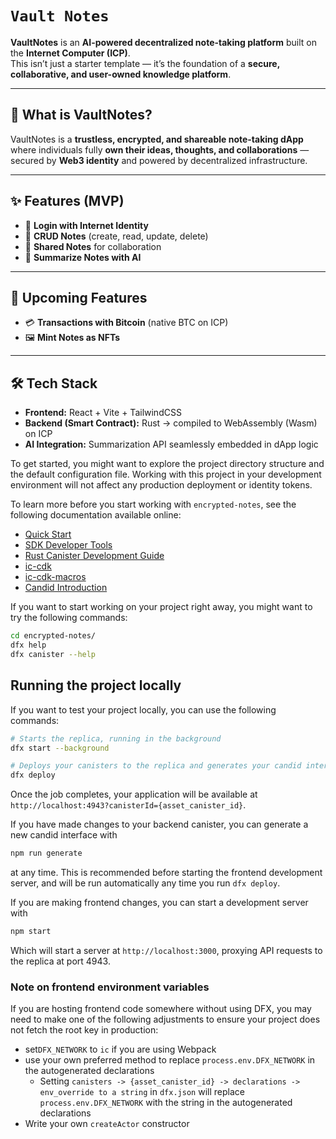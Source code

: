# `Vault Notes`

**VaultNotes** is an **AI-powered decentralized note-taking platform** built on the **Internet Computer (ICP)**.  
This isn’t just a starter template — it’s the foundation of a **secure, collaborative, and user-owned knowledge platform**.  

---

## 🔐 What is VaultNotes?  
VaultNotes is a **trustless, encrypted, and shareable note-taking dApp** where individuals fully **own their ideas, thoughts, and collaborations** — secured by **Web3 identity** and powered by decentralized infrastructure.  

---

## ✨ Features (MVP)  
- 🔑 **Login with Internet Identity**  
- 📝 **CRUD Notes** (create, read, update, delete)  
- 🤝 **Shared Notes** for collaboration  
- 🤖 **Summarize Notes with AI**  

---

## 🚀 Upcoming Features  
- 💳 **Transactions with Bitcoin** (native BTC on ICP)  
- 🖼️ **Mint Notes as NFTs**  

---

## 🛠️ Tech Stack  
- **Frontend:** React + Vite + TailwindCSS  
- **Backend (Smart Contract):** Rust → compiled to WebAssembly (Wasm) on ICP  
- **AI Integration:** Summarization API seamlessly embedded in dApp logic  


To get started, you might want to explore the project directory structure and the default configuration file. Working with this project in your development environment will not affect any production deployment or identity tokens.

To learn more before you start working with `encrypted-notes`, see the following documentation available online:

- [Quick Start](https://internetcomputer.org/docs/current/developer-docs/setup/deploy-locally)
- [SDK Developer Tools](https://internetcomputer.org/docs/current/developer-docs/setup/install)
- [Rust Canister Development Guide](https://internetcomputer.org/docs/current/developer-docs/backend/rust/)
- [ic-cdk](https://docs.rs/ic-cdk)
- [ic-cdk-macros](https://docs.rs/ic-cdk-macros)
- [Candid Introduction](https://internetcomputer.org/docs/current/developer-docs/backend/candid/)

If you want to start working on your project right away, you might want to try the following commands:

```bash
cd encrypted-notes/
dfx help
dfx canister --help
```

## Running the project locally

If you want to test your project locally, you can use the following commands:

```bash
# Starts the replica, running in the background
dfx start --background

# Deploys your canisters to the replica and generates your candid interface
dfx deploy
```

Once the job completes, your application will be available at `http://localhost:4943?canisterId={asset_canister_id}`.

If you have made changes to your backend canister, you can generate a new candid interface with

```bash
npm run generate
```

at any time. This is recommended before starting the frontend development server, and will be run automatically any time you run `dfx deploy`.

If you are making frontend changes, you can start a development server with

```bash
npm start
```

Which will start a server at `http://localhost:3000`, proxying API requests to the replica at port 4943.

### Note on frontend environment variables

If you are hosting frontend code somewhere without using DFX, you may need to make one of the following adjustments to ensure your project does not fetch the root key in production:

- set`DFX_NETWORK` to `ic` if you are using Webpack
- use your own preferred method to replace `process.env.DFX_NETWORK` in the autogenerated declarations
  - Setting `canisters -> {asset_canister_id} -> declarations -> env_override to a string` in `dfx.json` will replace `process.env.DFX_NETWORK` with the string in the autogenerated declarations
- Write your own `createActor` constructor
